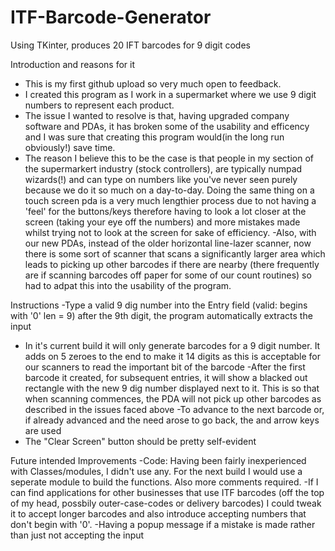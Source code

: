 # ITF-Barcode-Generator
Using TKinter, produces 20 IFT barcodes for 9 digit codes

Introduction and reasons for it
- This is my first github upload so very much open to feedback.
- I created this program as I work in a supermarket where we use 9 digit numbers to represent each product.
- The issue I wanted to resolve is that, having upgraded company software and PDAs, it has broken some of the usability and efficency and I was sure that creating this program would(in the long run obviously!) save time.
- The reason I believe this to be the case is that people in my section of the supermarkert industry (stock controllers), are typically numpad wizards(!) and can type on numbers like you've never seen purely because we do it so much on a day-to-day.  Doing the same thing on a touch screen pda is a very much lengthier process due to not having a 'feel' for the buttons/keys therefore having to look a lot closer at the screen (taking your eye off the numbers) and more mistakes made whilst trying not to look at the screen for sake of efficiency.
-Also, with our new PDAs, instead of the older horizontal line-lazer scanner, now there is some sort of scanner that scans a significantly larger area which leads to picking up other barcodes if there are nearby (there frequently are if scanning barcodes off paper for some of our count routines) so had to adpat this into the usability of the program.

Instructions
-Type a valid 9 dig number into the Entry field (valid: begins with '0' len = 9) after the 9th digit, the program automatically extracts the input
- In it's current build it will only generate barcodes for a 9 digit number.  It adds on 5 zeroes to the end to make it 14 digits as this is acceptable for our scanners to read the important bit of the barcode
-After the first barcode it created, for subsequent entries, it will show a blacked out rectangle with the new 9 dig number displayed next to it.  This is so that when scanning commences, the PDA will not pick up other barcodes as described in the issues faced above
-To advance to the next barcode or, if already advanced and the need arose to go back, the <Up> and <down> arrow keys are used
- The "Clear Screen" button should be pretty self-evident

Future intended Improvements
-Code: Having been fairly inexperienced with Classes/modules, I didn't use any.  For the next build I would use a seperate module to build the functions.  Also more comments required.
-If I can find applications for other businesses that use ITF barcodes (off the top of my head, possbily outer-case-codes or delivery barcodes) I could tweak it to accept longer barcodes and also introduce accepting numbers that don't begin with '0'.
-Having a popup message if a mistake is made rather than just not accepting the input
